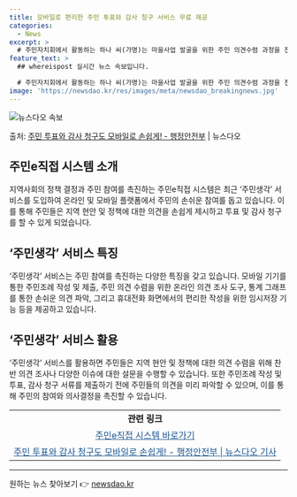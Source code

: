 ```yaml
---
title: 모바일로 편리한 주민 투표와 감사 청구 서비스 무료 제공
categories:
  - News
excerpt: >
  # 주민자치회에서 활동하는 하나 씨(가명)는 마을사업 발굴을 위한 주민 의견수렴 과정을 진행해야 했지만, 주…
feature_text: >
  ## whereispost 실시간 뉴스 속보입니다.

  # 주민자치회에서 활동하는 하나 씨(가명)는 마을사업 발굴을 위한 주민 의견수렴 과정을 진행해야 했지만, 주…
image: 'https://newsdao.kr/res/images/meta/newsdao_breakingnews.jpg'
---
```


![뉴스다오 속보](https://newsdao.kr/res/images/meta/newsdao_breakingnews.jpg)

<p>출처: <a href="https://newsdao.kr/3412" rel="dofollow">주민 투표와 감사 청구도 모바일로 손쉽게! - 행정안전부</a> | 뉴스다오</p>

<h2 data-ke-size="size26">주민e직접 시스템 소개</h2>
<p data-ke-size="size16">지역사회의 정책 결정과 주민 참여를 촉진하는 주민e직접 시스템은 최근 ‘주민생각’ 서비스를 도입하여 온라인 및 모바일 플랫폼에서 주민의 손쉬운 참여를 돕고 있습니다. 이를 통해 주민들은 지역 현안 및 정책에 대한 의견을 손쉽게 제시하고 투표 및 감사 청구를 할 수 있게 되었습니다.</p>

<h2 data-ke-size="size26">‘주민생각’ 서비스 특징</h2>
<p data-ke-size="size16">‘주민생각’ 서비스는 주민 참여를 촉진하는 다양한 특징을 갖고 있습니다. 모바일 기기를 통한 주민조례 작성 및 제출, 주민 의견 수렴을 위한 온라인 의견 조사 도구, 통계 그래프를 통한 손쉬운 의견 파악, 그리고 휴대전화 화면에서의 편리한 작성을 위한 임시저장 기능 등을 제공하고 있습니다.</p>

<h2 data-ke-size="size26">‘주민생각’ 서비스 활용</h2>
<p data-ke-size="size16">‘주민생각’ 서비스를 활용하면 주민들은 지역 현안 및 정책에 대한 의견 수렴을 위해 찬반 의견 조사나 다양한 이슈에 대한 설문을 수행할 수 있습니다. 또한 주민조례 작성 및 투표, 감사 청구 서류를 제출하기 전에 주민들의 의견을 미리 파악할 수 있으며, 이를 통해 주민의 참여와 의사결정을 촉진할 수 있습니다.</p>

<table>
	<tbody>
		<tr>
			<td style="text-align: center; height: 17px;"><b>관련 링크</b></td>
		</tr>
		<tr>
			<td style="text-align: center; height: 17px;"><a href="https://juminegov.go.kr" target="_blank" style="color: #1a5490;">주민e직접 시스템 바로가기</a></td>
		</tr>
		<tr>
			<td style="text-align: center; height: 17px;"><a href="https://newsdao.kr/3412" target="_blank" style="color: #1a5490;">주민 투표와 감사 청구도 모바일로 손쉽게! - 행정안전부 | 뉴스다오 기사</a></td>
		</tr>
	</tbody>
</table>
<hr> 

원하는 뉴스 찾아보기 👉 <a href="https://newsdao.kr" rel="dofollow">newsdao.kr</a>


